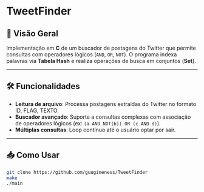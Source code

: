 # TweetFinder

## 📌 Visão Geral
Implementação em **C** de um buscador de postagens do Twitter que permite consultas com operadores lógicos (`AND`, `OR`, `NOT`). O programa indexa palavras via **Tabela Hash** e realiza operações de busca em conjuntos (**Set**).

---

## 🛠️ Funcionalidades
- **Leitura de arquivo**: Processa postagens extraídas do Twitter no formato ID, FLAG, TEXTO.
- **Buscador avançado**:  Suporte a consultas complexas com associação de operadores lógicos (ex: `(a AND NOT(b)) OR (c AND d)`).
- **Múltiplas consultas**: Loop contínuo até o usuário optar por sair.

---

## 📥 Como Usar

   ```bash
   git clone https://github.com/guugimeness/TweetFinder
   make
   ./main
